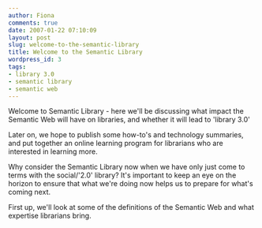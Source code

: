 ```yaml
---
author: Fiona
comments: true
date: 2007-01-22 07:10:09
layout: post
slug: welcome-to-the-semantic-library
title: Welcome to the Semantic Library
wordpress_id: 3
tags:
- library 3.0
- semantic library
- semantic web
---
```


Welcome to Semantic Library - here we'll be discussing what impact the Semantic Web will have on libraries, and whether it will lead to 'library 3.0'

Later on, we hope to publish some how-to's and technology summaries, and put together an online learning program for librarians who are interested in learning more.

Why consider the Semantic Library now when we have only just come to terms with the social/'2.0' library? It's important to keep an eye on the horizon to ensure that what we're doing now helps us to prepare for what's coming next.

First up, we'll look at some of the definitions of the Semantic Web and what expertise librarians bring.
